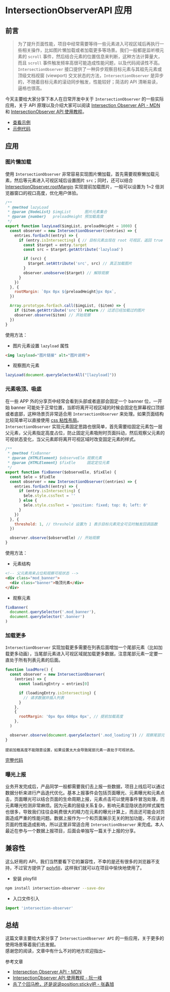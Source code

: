 # IntersectionObserverAPI 应用

## 前言
> 为了提升页面性能，项目中经常需要等待一些元素进入可视区域后再执行一些相关操作，比如图片懒加载或者加载更多等场景。我们一般都是监听根元素的 `scroll` 事件，然后结合元素的位置信息来判断，这种方法计算量大，而且 `scroll` 事件触发频率高很可能造成性能问题，以及代码阅读性不高。 `IntersectionObserver` 接口提供了一种异步观察目标元素与其祖先元素或顶级文档视窗 (viewport) 交叉状态的方法，`IntersectionObserver` 是异步的，不随着目标元素的滚动同步触发，性能较好；简洁的 API 清晰易读，逼格也很高。  

今天主要给大家分享下本人在日常开发中关于 `IntersectionObserver` 的一些实际应用，关于 API 原理以及介绍大家可以阅读 [Intersection Observer API - MDN](https://developer.mozilla.org/zh-CN/docs/Web/API/Intersection_Observer_API) 和 [IntersectionObserver API 使用教程](https://www.ruanyifeng.com/blog/2016/11/intersectionobserver_api.html)。  
- [查看示例](https://sunmaer.github.io/juejin/intersection-observer/dist/)
- [示例代码](https://github.com/sunmaer/juejin/tree/master/intersection-observer)

## 应用
### 图片懒加载
使用 `IntersectionObserver` 非常容易实现图片懒加载，首先需要观察懒加载元素，然后等元素进入可视区域后设置图片 `src`；同时，还可以结合 [IntersectionObserver.rootMargin](https://developer.mozilla.org/zh-CN/docs/Web/API/IntersectionObserver/rootMargin) 实现提前加载图片，一般可以设置为 1~2 倍浏览器窗口的视口高度，优化用户体验。
```js
/**
 * @method lazyLoad
 * @param {NodeList} $imgList      图片元素集合
 * @param {number}   preloadHeight 预加载高度
 */
export function lazyLoad($imgList, preloadHeight = 1000) {
  const observer = new IntersectionObserver((entries) => {
    entries.forEach((entry) => {
      if (entry.isIntersecting) { // 目标元素出现在 root 可视区，返回 true
        const $target = entry.target
        const src = $target.getAttribute('lazyload')

        if (src) {
          $target.setAttribute('src', src) // 真正加载图片
        }
        observer.unobserve($target) // 解除观察
      }
    })
  }, {
    rootMargin: `0px 0px ${preloadHeight}px 0px`,
  })

  Array.prototype.forEach.call($imgList, ($item) => {
    if ($item.getAttribute('src')) return // 过滤已经加载过的图片
    observer.observe($item) // 开始观察
  })
}
```

使用方法：
- 图片元素设置 `lazyload` 属性
```html
<img lazyload="图片链接" alt="图片说明">
```
- 观察图片元素
```js
lazyLoad(document.querySelectorAll("[lazyload]"))
```

### 元素吸顶、吸底
在一些 APP 外的分享页中经常会看到头部或者底部会固定一个 banner 位，一开始 banner 可能处于正常位置，当即将离开可视区域的时候会固定在屏幕视口顶部或者底部，这种场景页非常适合用 `IntersectionObserver` 来处理。如果页面结构比较简单可以直接使用  [ css 粘性布局](https://www.zhangxinxu.com/wordpress/2018/12/css-position-sticky/)。  
`IntersectionObserver` 实现元素固定思路也很简单，首先需要给固定元素包一层父元素，父元素指定高度占位，防止固定元素吸附时页面抖动，然后观察父元素的可视状态变化，当父元素即将离开可视区域时改变固定元素的样式。

```js
/**
 * @method fixBanner
 * @param {HTMLElement} $observeEle 观察元素
 * @param {HTMLElement} $fixEle     固定定位元素
 */
export function fixBanner($observeEle, $fixEle) {
  const $ele = $fixEle
  const observer = new IntersectionObserver((entries) => {
    entries.forEach((entry) => {
      if (entry.isIntersecting) {
        $ele.style.cssText = ''
      } else {
        $ele.style.cssText = 'position: fixed; top: 0; left: 0'
      }
    })
  }, {
    threshold: 1, // threshold 设置为 1 表示目标元素完全可见时触发回调函数
  })

  observer.observe($observeEle) // 开始观察
}
```

使用方法：
- 元素结构
```html
<!-- 父元素用来占位和观察可视状态 -->
<div class="mod_banner">
  <div class="banner">吸顶元素</div>
</div>
```
- 观察元素
```js
fixBanner(
  document.querySelector('.mod_banner'),
  document.querySelector('.banner')
)
```

### 加载更多
`IntersectionObserver` 实现加载更多需要在列表后面增加一个尾部元素（比如加载更多动画），当尾部元素进入可视区域就加载更多数据，注意尾部元素一定要一直处于所有列表元素的后面。
```js
function loadMore() {
  const observer = new IntersectionObserver(
    (entries) => {
      const loadingEntry = entries[0]

      if (loadingEntry.isIntersecting) {
        // 请求数据并插入列表
      }
    },
    {
      rootMargin: '0px 0px 600px 0px', // 提前加载高度
    },
  )

  observer.observe(document.querySelector('.mod_loading')) // 观察尾部元素
}
```

```!
提前加载高度不能随意设置，如果设置太大会导致尾部元素一直处于可视状态。
```

[完整代码](https://github.com/sunmaer/juejin/blob/master/intersection-observer/src/components/list.vue#L45)

### 曝光上报
业务开发完成后，产品同学一般都需要我们去上报一些数据，项目上线后可以通过数据分析来进行产品迭代优化。基本上报事件会包括页面曝光、元素曝光和元素点击，页面曝光可以结合页面的生命周期上报，元素点击可以使用事件冒泡处理，而元素曝光检测非常麻烦。因为元素的层级关系复杂，影响元素显隐状态的样式属性也很多，导致我们往往会耗费很大的精力在元素的曝光计算上，而且还可能会对页面造成严重的性能问题。数据上报作为一个和页面展示无关的附加功能，不应该对页面的性能造成影响，所以这里非常适合用 `IntersectionObserver` 来完成。本人最近在参与一个数据上报项目，后面会单独写一篇关于上报的分享。

## 兼容性
这么好用的 API，我们当然要看下它的兼容性，不幸的是还有很多的浏览器不支持，不过官方提供了 [polyfill](https://github.com/w3c/IntersectionObserver/tree/master/polyfill)，这样我们就可以在项目中愉快地使用了。

- 安装 ployfill
```sh
npm install intersection-observer --save-dev
```

- 入口文件引入
```js
import 'intersection-observer'
```

## 总结

这篇文章主要给大家分享了 `IntersectionObserver API` 的一些应用，关于更多的使用场景等着我们去发掘。  
感谢您的阅读，文章中有什么不对的地方欢迎指出~

参考文章
- [Intersection Observer API - MDN](https://developer.mozilla.org/zh-CN/docs/Web/API/Intersection_Observer_API)
- [IntersectionObserver API 使用教程 - 阮一峰](https://www.ruanyifeng.com/blog/2016/11/intersectionobserver_api.html)
- [杀了个回马枪，还是说说position:sticky吧 - 张鑫旭](https://www.zhangxinxu.com/wordpress/2018/12/css-position-sticky/)